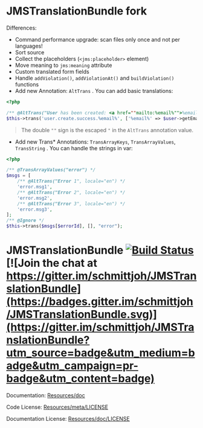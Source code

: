 JMSTranslationBundle fork
=========================

Differences:

- Command performance upgrade: scan files only once and not per languages!
- Sort source
- Collect the placeholders (`<jms:placeholder>` element)
- Move meaning to `jms:meaning` attribute
- Custom translated form fields
- Handle `addViolation()`, `addViolationAt()` and `buildViolation()` functions
- Add new Annotation: `AltTrans` . You can add basic translations:

```php
<?php

/** @AltTrans("User has been created: <a href=""mailto:%email%"">%email%</a>", locale="en") */
$this->trans('user.create.success.%email%', ['%email%' => $user->getEmail()]);
```

> The double `""` sign is the escaped `"` in the `AltTrans` annotation value.

- Add new Trans* Annotations: `TransArrayKeys`, `TransArrayValues`, `TransString` . You can handle the strings in var:

```php
<?php

/** @TransArrayValues("error") */
$msgs = [
    /** @AltTrans("Error 1", locale="en") */
    'error.msg1',
    /** @AltTrans("Error 2", locale="en") */
    'error.msg2',
    /** @AltTrans("Error 3", locale="en") */
    'error.msg3',
];
/** @Ignore */
$this->trans($msgs[$errorId], [], "error");
```

JMSTranslationBundle [![Build Status](https://secure.travis-ci.org/schmittjoh/JMSTranslationBundle.png?branch=master)](http://travis-ci.org/schmittjoh/JMSTranslationBundle) [![Join the chat at https://gitter.im/schmittjoh/JMSTranslationBundle](https://badges.gitter.im/schmittjoh/JMSTranslationBundle.svg)](https://gitter.im/schmittjoh/JMSTranslationBundle?utm_source=badge&utm_medium=badge&utm_campaign=pr-badge&utm_content=badge)
====================

Documentation: 
[Resources/doc](http://jmsyst.com/bundles/JMSTranslationBundle)
    

Code License:
[Resources/meta/LICENSE](https://github.com/schmittjoh/JMSTranslationBundle/blob/master/Resources/meta/LICENSE)


Documentation License:
[Resources/doc/LICENSE](https://github.com/schmittjoh/JMSTranslationBundle/blob/master/Resources/doc/LICENSE)
